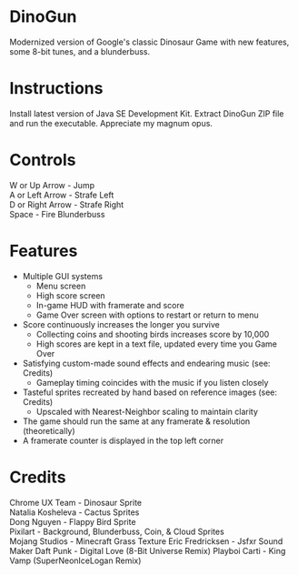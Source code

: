 # DinoGun
Modernized version of Google's classic Dinosaur Game with new features, some 8-bit tunes, and a blunderbuss.

# Instructions

Install latest version of Java SE Development Kit. Extract DinoGun ZIP file and run the executable. Appreciate my magnum opus.

# Controls

W or Up Arrow     -  Jump\
A or Left Arrow   -  Strafe Left\
D or Right Arrow  -  Strafe Right\
Space             -  Fire Blunderbuss

# Features

- Multiple GUI systems
    - Menu screen
    - High score screen
    - In-game HUD with framerate and score
    - Game Over screen with options to restart or return to menu
- Score continuously increases the longer you survive
    - Collecting coins and shooting birds increases score by 10,000
    - High scores are kept in a text file, updated every time you Game Over
- Satisfying custom-made sound effects and endearing music (see: Credits)
    - Gameplay timing coincides with the music if you listen closely
- Tasteful sprites recreated by hand based on reference images (see: Credits)
    - Upscaled with Nearest-Neighbor scaling to maintain clarity
- The game should run the same at any framerate & resolution (theoretically)
- A framerate counter is displayed in the top left corner

# Credits

Chrome UX Team - Dinosaur Sprite\
Natalia Kosheleva - Cactus Sprites\
Dong Nguyen - Flappy Bird Sprite\
Pixilart - Background, Blunderbuss, Coin, & Cloud Sprites\
Mojang Studios - Minecraft Grass Texture
Eric Fredricksen - Jsfxr Sound Maker 
Daft Punk - Digital Love (8-Bit Universe Remix)
Playboi Carti - King Vamp (SuperNeonIceLogan Remix)
